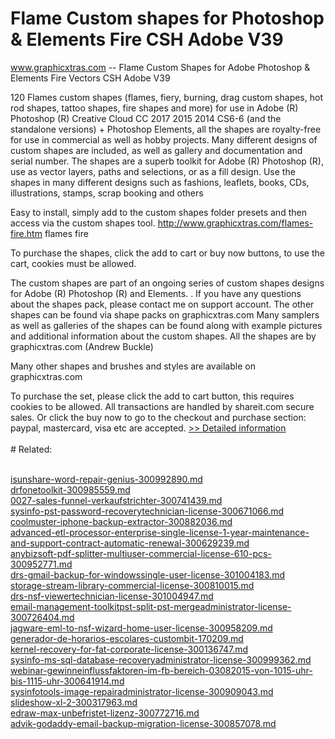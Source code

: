 # Flame Custom shapes for Photoshop & Elements Fire CSH Adobe V39
www.graphicxtras.com -- Flame Custom Shapes for Adobe Photoshop & Elements Fire Vectors CSH Adobe V39

120 Flames custom shapes (flames, fiery, burning, drag custom shapes, hot rod shapes, tattoo shapes, fire shapes and more) for use in Adobe (R) Photoshop (R) Creative Cloud CC 2017 2015 2014 CS6-6 (and the standalone versions) + Photoshop Elements, all the shapes are royalty-free for use in commercial as well as hobby projects. Many different designs of custom shapes are included, as well as gallery and documentation and serial number. The shapes are a superb toolkit for Adobe (R) Photoshop (R), use as vector layers, paths and selections, or as a fill design. Use the shapes in many different designs such as fashions, leaflets, books, CDs, illustrations, stamps, scrap booking and others

Easy to install, simply add to the custom shapes folder presets and then access via the custom shapes tool. http://www.graphicxtras.com/flames-fire.htm flames fire



To purchase the shapes, click the add to cart or buy now buttons, to use the cart, cookies must be allowed.

The custom shapes are part of an ongoing series of custom shapes designs for Adobe (R) Photoshop (R) and Elements. . If you have any questions about the shapes pack, please contact me on support account. The other shapes can be found via shape packs on graphicxtras.com Many samplers as well as galleries of the shapes can be found along with example pictures and additional information about the custom shapes. All the shapes are by graphicxtras.com (Andrew Buckle)

Many other shapes and brushes and styles are available on graphicxtras.com

To purchase the set, please click the add to cart button, this requires cookies to be allowed. All transactions are handled by shareit.com secure sales. Or click the buy now to go to the checkout and purchase section: paypal, mastercard, visa etc are accepted.
[>> Detailed information](https://secure.shareit.com/shareit/product.html?productid=300177811&affiliateid=200057808)<br/><br/># Related:

<br />[isunshare-word-repair-genius-300992890.md](https://github.com/downloadplanet/downloadplanet/blob/main/isunshare-word-repair-genius-300992890.md)<br />[drfonetoolkit-300985559.md](https://github.com/downloadplanet/downloadplanet/blob/main/drfonetoolkit-300985559.md)<br />[0027-sales-funnel-verkaufstrichter-300741439.md](https://github.com/downloadplanet/downloadplanet/blob/main/0027-sales-funnel-verkaufstrichter-300741439.md)<br />[sysinfo-pst-password-recoverytechnician-license-300671066.md](https://github.com/downloadplanet/downloadplanet/blob/main/sysinfo-pst-password-recoverytechnician-license-300671066.md)<br />[coolmuster-iphone-backup-extractor-300882036.md](https://github.com/downloadplanet/downloadplanet/blob/main/coolmuster-iphone-backup-extractor-300882036.md)<br />[advanced-etl-processor-enterprise-single-license-1-year-maintenance-and-support-contract-automatic-renewal-300629239.md](https://github.com/downloadplanet/downloadplanet/blob/main/advanced-etl-processor-enterprise-single-license-1-year-maintenance-and-support-contract-automatic-renewal-300629239.md)<br />[anybizsoft-pdf-splitter-multiuser-commercial-license-610-pcs-300952771.md](https://github.com/downloadplanet/downloadplanet/blob/main/anybizsoft-pdf-splitter-multiuser-commercial-license-610-pcs-300952771.md)<br />[drs-gmail-backup-for-windowssingle-user-license-301004183.md](https://github.com/downloadplanet/downloadplanet/blob/main/drs-gmail-backup-for-windowssingle-user-license-301004183.md)<br />[storage-stream-library-commercial-license-300810015.md](https://github.com/downloadplanet/downloadplanet/blob/main/storage-stream-library-commercial-license-300810015.md)<br />[drs-nsf-viewertechnician-license-301004947.md](https://github.com/downloadplanet/downloadplanet/blob/main/drs-nsf-viewertechnician-license-301004947.md)<br />[email-management-toolkitpst-split-pst-mergeadministrator-license-300726404.md](https://github.com/downloadplanet/downloadplanet/blob/main/email-management-toolkitpst-split-pst-mergeadministrator-license-300726404.md)<br />[jagware-eml-to-nsf-wizard-home-user-license-300958209.md](https://github.com/downloadplanet/downloadplanet/blob/main/jagware-eml-to-nsf-wizard-home-user-license-300958209.md)<br />[generador-de-horarios-escolares-custombit-170209.md](https://github.com/downloadplanet/downloadplanet/blob/main/generador-de-horarios-escolares-custombit-170209.md)<br />[kernel-recovery-for-fat-corporate-license-300136747.md](https://github.com/downloadplanet/downloadplanet/blob/main/kernel-recovery-for-fat-corporate-license-300136747.md)<br />[sysinfo-ms-sql-database-recoveryadministrator-license-300999362.md](https://github.com/downloadplanet/downloadplanet/blob/main/sysinfo-ms-sql-database-recoveryadministrator-license-300999362.md)<br />[webinar-gewinneinflussfaktoren-im-fb-bereich-03082015-von-1015-uhr-bis-1115-uhr-300641914.md](https://github.com/downloadplanet/downloadplanet/blob/main/webinar-gewinneinflussfaktoren-im-fb-bereich-03082015-von-1015-uhr-bis-1115-uhr-300641914.md)<br />[sysinfotools-image-repairadministrator-license-300909043.md](https://github.com/downloadplanet/downloadplanet/blob/main/sysinfotools-image-repairadministrator-license-300909043.md)<br />[slideshow-xl-2-300317963.md](https://github.com/downloadplanet/downloadplanet/blob/main/slideshow-xl-2-300317963.md)<br />[edraw-max-unbefristet-lizenz-300772716.md](https://github.com/downloadplanet/downloadplanet/blob/main/edraw-max-unbefristet-lizenz-300772716.md)<br />[advik-godaddy-email-backup-migration-license-300857078.md](https://github.com/downloadplanet/downloadplanet/blob/main/advik-godaddy-email-backup-migration-license-300857078.md)